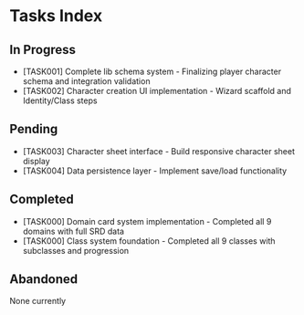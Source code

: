 # Tasks Index

## In Progress

- [TASK001] Complete lib schema system - Finalizing player character schema and integration validation
- [TASK002] Character creation UI implementation - Wizard scaffold and Identity/Class steps

## Pending

- [TASK003] Character sheet interface - Build responsive character sheet display
- [TASK004] Data persistence layer - Implement save/load functionality

## Completed

- [TASK000] Domain card system implementation - Completed all 9 domains with full SRD data
- [TASK000] Class system foundation - Completed all 9 classes with subclasses and progression

## Abandoned

None currently
